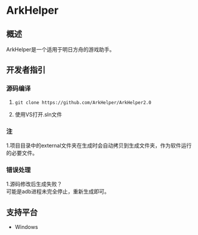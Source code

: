 # ArkHelper
## 概述
ArkHelper是一个适用于明日方舟的游戏助手。

## 开发者指引
### 源码编译
1.     git clone https://github.com/ArkHelper/ArkHelper2.0
1. 使用VS打开.sln文件
### 注
1.项目目录中的external文件夹在生成时会自动拷贝到生成文件夹，作为软件运行的必要文件。
### 错误处理
1.源码修改后生成失败？  
可能是adb进程未完全停止，重新生成即可。


## 支持平台
- Windows
